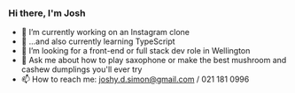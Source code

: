 ### Hi there, I'm Josh 


- 🔭 I’m currently working on an Instagram clone
- 🌱 ...and also currently learning TypeScript 
- 👯 I’m looking for a front-end or full stack dev role in Wellington
- 💬 Ask me about how to play saxophone or make the best mushroom and cashew dumplings you'll ever try
- 📫 How to reach me: joshy.d.simon@gmail.com / 021 181 0996


